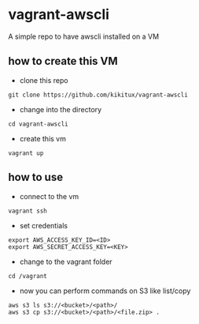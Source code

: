 # vagrant-awscli
A simple repo to have awscli installed on a VM

## how to create this VM

- clone this repo
```
git clone https://github.com/kikitux/vagrant-awscli
```
- change into the directory
```
cd vagrant-awscli
```
- create this vm
```
vagrant up
```

## how to use
- connect to the vm
```
vagrant ssh
```

- set credentials
```
export AWS_ACCESS_KEY_ID=<ID>
export AWS_SECRET_ACCESS_KEY=<KEY>
```

- change to the vagrant folder
```
cd /vagrant
```

- now you can perform commands on S3 like list/copy
```
aws s3 ls s3://<bucket>/<path>/
aws s3 cp s3://<bucket>/<path>/<file.zip> .
```
